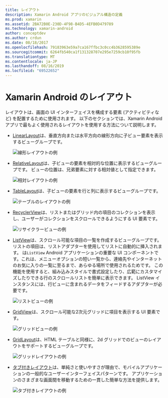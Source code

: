 ```yaml
---
title: レイアウト
description: Xamarin Android アプリのビジュアル構造の定義
ms.prod: xamarin
ms.assetid: 2BA72B0E-230D-4F98-B4D5-4EFB0D479789
ms.technology: xamarin-android
author: conceptdev
ms.author: crdun
ms.date: 08/18/2017
ms.openlocfilehash: 79183963e59a7ca167ffbc3c0cc4b3628595389e
ms.sourcegitcommit: 6264fb540ca1f131328707e295e7259cb10f95fb
ms.translationtype: MT
ms.contentlocale: ja-JP
ms.lasthandoff: 08/16/2019
ms.locfileid: "69522652"
---
```

# <a name="xamarinandroid-layouts"></a>Xamarin Android のレイアウト

レイアウトは、画面の UI インターフェイスを構成する要素 (アクティビティなど) を配置するために使用されます。 以下のセクションでは、Xamarin Android アプリで最もよく使用されるレイアウトを使用する方法について説明します。

- [LinearLayout](~/android/user-interface/layouts/linear-layout.md)は、垂直方向または水平方向の線形方向に子ビュー要素を表示するビューグループです。

    ![線形レイアウトの例](images/linear-layout.png)

- [RelativeLayout](~/android/user-interface/layouts/relative-layout.md)は、子ビューの要素を相対的な位置に表示するビューグループです。 ビューの位置は、兄弟要素に対する相対値として指定できます。

    ![相対レイアウトの例](images/relative-layout.png)

- [TableLayout](~/android/user-interface/layouts/table-layout.md)は、子ビューの要素を行と列に表示するビューグループです。

    ![テーブルのレイアウトの例](images/table-layout.png)

- [RecyclerView](~/android/user-interface/layouts/recycler-view/index.md)は、リストまたはグリッド内の項目のコレクションを表示し、ユーザーがコレクションをスクロールできるようにする UI 要素です。

    ![リサイクラービューの例](images/recycler-view.png)

- [ListView](~/android/user-interface/layouts/list-view/index.md)は、スクロール可能な項目の一覧を作成するビューグループです。 リストの項目は、リストアダプターを使用してリストに自動的に挿入されます。 は`ListView` Android アプリケーションの重要な UI コンポーネントです。これは、メニューオプションの短い一覧から、連絡先やインターネットのお気に入りの一覧に至るまで、あらゆる場所で使用されるためです。 この機能を使用すると、組み込みスタイルで書式設定したり、広範にカスタマイズしたりできる行のスクロールリストを簡単に表示できます。 ListView インスタンスには、行ビューに含まれるデータをフィードするアダプターが必要です。

    ![リストビューの例](images/list-view.png)

- [GridView](~/android/user-interface/layouts/grid-view.md)は、スクロール可能な2次元グリッドに項目を表示する UI 要素です。

    ![グリッドビューの例](images/grid-view.png)

- [GridLayout](~/android/user-interface/layouts/grid-layout.md)は、HTML テーブルと同様に、2d グリッドでのビューのレイアウトをサポートするビューグループです。

    ![グリッドレイアウトの例](images/grid-layout.png)

- [タブ付きレイアウト](~/android/user-interface/layouts/tab-layout/index.md)は、単純さと使いやすさが理由で、モバイルアプリケーションの一般的なユーザーインターフェイスパターンです。 アプリケーションのさまざまな画面間を移動するための一貫した簡単な方法を提供します。

    ![タブ付きレイアウトの例](images/tabbed-layout.png)
 
